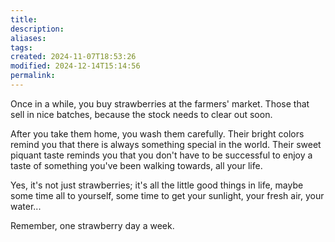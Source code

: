 ```yaml
---
title: 
description: 
aliases: 
tags: 
created: 2024-11-07T18:53:26
modified: 2024-12-14T15:14:56
permalink: 
---
```


Once in a while, you buy strawberries at the farmers' market. Those that sell in nice batches, because the stock needs to clear out soon.

After you take them home, you wash them carefully.
Their bright colors remind you that there is always something special in the world.
Their sweet piquant taste reminds you that you don't have to be successful to enjoy a taste of something you've been walking towards, all your life.

Yes, it's not just strawberries; it's all the little good things in life, maybe some time all to yourself, some time to get your sunlight, your fresh air, your water...

Remember, one strawberry day a week.
